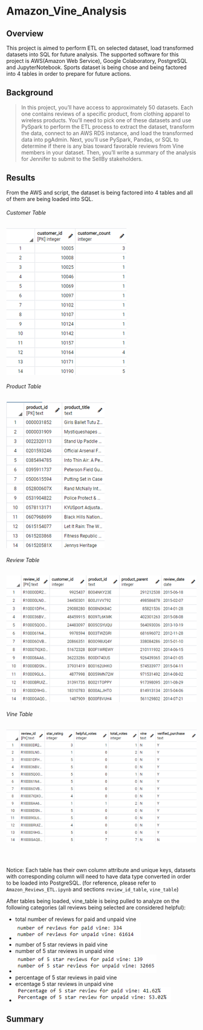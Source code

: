 # Amazon_Vine_Analysis
## Overview
This project is aimed to perform ETL on selected dataset, load transformed datasets into SQL for future analysis. The supported software for this project is AWS(Amazon Web Service), Google Colaboratory, PostgreSQL and JupyterNotebook. Sports dataset is being chose and being factored into 4 tables in order to prepare for future actions.

## Background
>In this project, you’ll have access to approximately 50 datasets. Each one contains reviews of a specific product, from clothing apparel to wireless products. You’ll need to pick one of these datasets and use PySpark to perform the ETL process to extract the dataset, transform the data, connect to an AWS RDS instance, and load the transformed data into pgAdmin. Next, you’ll use PySpark, Pandas, or SQL to determine if there is any bias toward favorable reviews from Vine members in your dataset. Then, you’ll write a summary of the analysis for Jennifer to submit to the SellBy stakeholders.

## Results
From the AWS and script, the dataset is being factored into 4 tables and all of them are being loaded into SQL.
###### Customer Table
![](https://github.com/WilliamBHW/Amazon_Vine_Analysis/blob/main/Resources/customers_table.png)
###### Product Table
![](https://github.com/WilliamBHW/Amazon_Vine_Analysis/blob/main/Resources/products_table.png)
###### Review Table
![](https://github.com/WilliamBHW/Amazon_Vine_Analysis/blob/main/Resources/review_id_table.png)
###### Vine Table
![](https://github.com/WilliamBHW/Amazon_Vine_Analysis/blob/main/Resources/vine_table.png)

<br><br>

Notice: Each table has their own column attribute and unique keys, datasets with corresponding column will need to have data type converted in order to be loaded into PostgreSQL. (for reference, please refer to ```Amazon_Reviews_ETL.ipynb``` and sections ```review_id_table```, ```vine_table```)<br>

After tables being loaded, vine_table is being pulled to analyze on the following categories (all reviews being selected are considered helpful):
- total number of reviews for paid and unpaid vine
- ![](https://github.com/WilliamBHW/Amazon_Vine_Analysis/blob/main/Resources/total_review.png) 
- number of 5 star reviews in paid vine 
- number of 5 star reviews in unpaid vine
- ![](https://github.com/WilliamBHW/Amazon_Vine_Analysis/blob/main/Resources/5star_review.png)
- percentage of 5 star reviews in paid vine
- ercentage 5 star reviews in unpaid vine
- ![](https://github.com/WilliamBHW/Amazon_Vine_Analysis/blob/main/Resources/5star_percent.png)

## Summary

